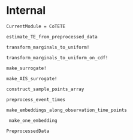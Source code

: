 # Internal

```@meta
CurrentModule = CoTETE
```

```@docs
estimate_TE_from_preprocessed_data
```

```@docs
transform_marginals_to_uniform!
```

```@docs
transform_marginals_to_uniform_on_cdf!
```

```@docs
make_surrogate!
```

```@docs
make_AIS_surrogate!
```

```@docs
construct_sample_points_array
```

```@docs
preprocess_event_times
```

```@docs
make_embeddings_along_observation_time_points
```

```@docs
 make_one_embedding
```

```@docs
PreprocessedData
```
